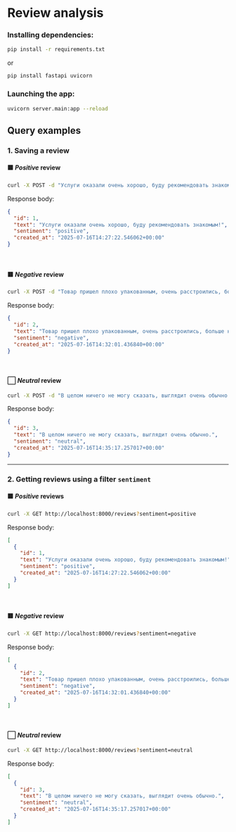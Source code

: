 # Review analysis

### Installing dependencies:
```bash
pip install -r requirements.txt
```
or
```bash
pip install fastapi uvicorn
```

### Launching the app:
```bash
uvicorn server.main:app --reload
```


## Query examples
### 1. Saving a review
#### 🟩 _Positive_ review
```bash
curl -X POST -d "Услуги оказали очень хорошо, буду рекомендовать знакомым!" http://localhost:8000/reviews
```

Response body: 
```json
{
  "id": 1,
  "text": "Услуги оказали очень хорошо, буду рекомендовать знакомым!",
  "sentiment": "positive",
  "created_at": "2025-07-16T14:27:22.546062+00:00"
}
```

<br>

#### 🟥 _Negative_ review
```bash
curl -X POST -d "Товар пришел плохо упакованным, очень расстроились, больше не будем так рисковать и заказывать тут :(" http://localhost:8000/reviews
```

Response body:
```json
{
  "id": 2,
  "text": "Товар пришел плохо упакованным, очень расстроились, больше не будем так рисковать и заказывать тут :(",
  "sentiment": "negative",
  "created_at": "2025-07-16T14:32:01.436840+00:00"
}
```

<br>

#### ⬜ _Neutral_ review
```bash
curl -X POST -d "В целом ничего не могу сказать, выглядит очень обычно." http://localhost:8000/reviews
```

Response body:
```json
{
  "id": 3,
  "text": "В целом ничего не могу сказать, выглядит очень обычно.",
  "sentiment": "neutral",
  "created_at": "2025-07-16T14:35:17.257017+00:00"
}
```

---

### 2. Getting reviews using a filter `sentiment`
#### 🟩 _Positive_ reviews
```bash
curl -X GET http://localhost:8000/reviews?sentiment=positive
```

Response body:
```json
[
  {
    "id": 1,
    "text": "Услуги оказали очень хорошо, буду рекомендовать знакомым!",
    "sentiment": "positive",
    "created_at": "2025-07-16T14:27:22.546062+00:00"
  }
]
```

<br>

#### 🟥 _Negative_ review
```bash
curl -X GET http://localhost:8000/reviews?sentiment=negative
```

Response body:
```json
[
  {
    "id": 2,
    "text": "Товар пришел плохо упакованным, очень расстроились, больше не будем так рисковать и заказывать тут :(",
    "sentiment": "negative",
    "created_at": "2025-07-16T14:32:01.436840+00:00"
  }
]
```

<br>

#### ⬜ _Neutral_ review
```bash
curl -X GET http://localhost:8000/reviews?sentiment=neutral
```

Response body:
```json
[
  {
    "id": 3,
    "text": "В целом ничего не могу сказать, выглядит очень обычно.",
    "sentiment": "neutral",
    "created_at": "2025-07-16T14:35:17.257017+00:00"
  }
]
```
